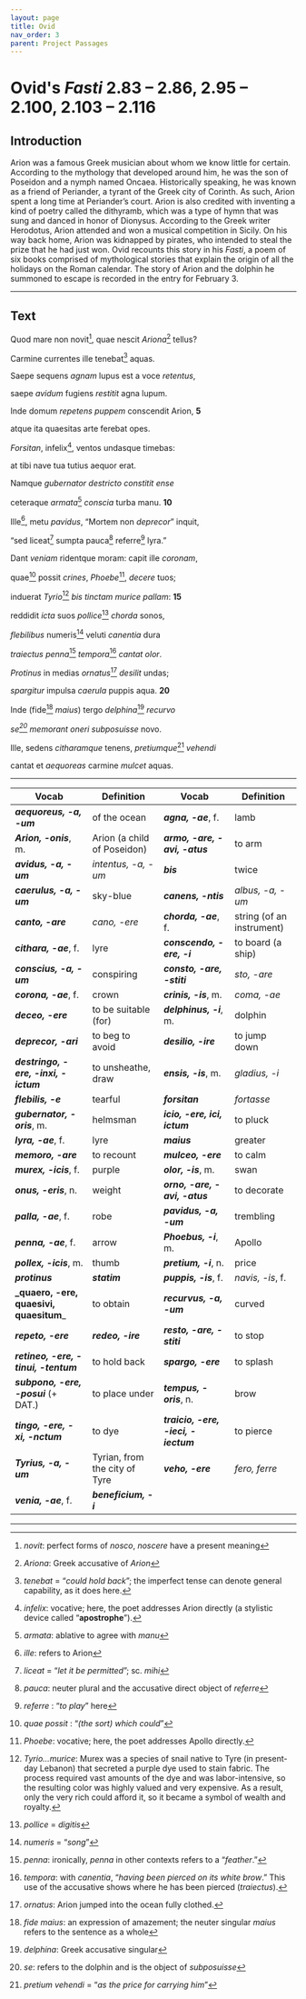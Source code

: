```yaml
---
layout: page
title: Ovid
nav_order: 3
parent: Project Passages
---
```


# Ovid's *Fasti* 2.83 – 2.86, 2.95 – 2.100, 2.103 – 2.116

## Introduction

Arion was a famous Greek musician about whom we know little for certain. According to the mythology that developed around him, he was the son of Poseidon and a nymph named Oncaea. Historically speaking, he was known as a friend of Periander, a tyrant of the Greek city of Corinth. As such, Arion spent a long time at Periander’s court. Arion is also credited with inventing a kind of poetry called the dithyramb, which was a type of hymn that was sung and danced in honor of Dionysus. According to the Greek writer Herodotus, Arion attended and won a musical competition in Sicily. On his way back home, Arion was kidnapped by pirates, who intended to steal the prize that he had just won. Ovid recounts this story in his _Fasti_, a poem of six books 
comprised of mythological stories that explain the origin of all the holidays on the Roman calendar. The story of Arion and the dolphin he summoned to escape is recorded in the entry for February 3.

----------

## Text


Quod mare non novit[^1], quae nescit _Ariona_[^2] tellus?

Carmine currentes ille tenebat[^3] aquas.

Saepe sequens _agnam_ lupus est a voce _retentus_,

saepe _avidum_ fugiens _restitit_ agna lupum.

Inde domum _repetens_ _puppem_ conscendit Arion,			**5**

atque ita quaesitas arte ferebat opes.

_Forsitan_, infelix[^4], ventos undasque timebas:

at tibi nave tua tutius aequor erat.

Namque _gubernator_ _destricto_ _constitit_ _ense_

ceteraque _armata_[^5] _conscia_ turba manu.				**10**

Ille[^6], metu _pavidus_, “Mortem non _deprecor_” inquit,

“sed liceat[^7] sumpta pauca[^8] referre[^9] lyra.”

Dant _veniam_ ridentque moram: capit ille _coronam_,

quae[^10] possit _crines_, _Phoebe_[^11], _decere_ tuos;

induerat _Tyrio_[^12] _bis_ _tinctam_ _murice_ _pallam_:				**15**

reddidit _icta_ suos _pollice_[^13] _chorda_ sonos,

_flebilibus_ numeris[^14] veluti _canentia_ dura

_traiectus_ _penna_[^15] _tempora_[^16] _cantat_ _olor_.

_Protinus_ in medias _ornatus_[^17] _desilit_ undas;

_spargitur_ impulsa _caerula_ puppis aqua.				**20**

Inde (fide[^18] _maius_) tergo _delphina_[^19] _recurvo_

_se[^20] memorant oneri subposuisse_ novo.

Ille, sedens _citharamque_ tenens, _pretiumque_[^21] _vehendi_

cantat et _aequoreas_ carmine _mulcet_ aquas.


----------

| Vocab | Definition | Vocab | Definition |
| -------- | ------- | -------- | ------- |
| **_aequoreus, -a, -um_** | of the ocean | **_agna, -ae_**, f. | lamb |
| **_Arion, -onis_**, m. | Arion (a child of Poseidon) | **_armo, -are, -avi, -atus_** | to arm |
| **_avidus, -a, -um_** | _intentus, -a, -um_ | **_bis_** | twice |
| **_caerulus, -a, -um_** | sky-blue | **_canens, -ntis_** | _albus, -a, -um_ |
| **_canto, -are_** | _cano, -ere_ | **_chorda, -ae_**, f. | string (of an instrument) |
| **_cithara, -ae_**, f. | lyre | **_conscendo, -ere, -i_** | to board (a ship) |
| **_conscius, -a, -um_** | conspiring | **_consto, -are, -stiti_** | _sto, -are_ |
| **_corona, -ae_**, f. | crown | **_crinis, -is_**, m. | _coma, -ae_ |
| **_deceo, -ere_** | to be suitable (for) | **_delphinus, -i_**, m. | dolphin |
| **_deprecor, -ari_** | to beg to avoid | **_desilio, -ire_** | to jump down |
| **_destringo, -ere, -inxi, -ictum_** | to unsheathe, draw | **_ensis, -is_**, m. | _gladius, -i_ |
| **_flebilis, -e_** | tearful | **_forsitan_** | _fortasse_ |
| **_gubernator, -oris_**, m. | helmsman | **_icio, -ere, ici, ictum_** | to pluck |
| **_lyra, -ae_**, f. | lyre | **_maius_** | greater |
| **_memoro, -are_** | to recount | **_mulceo, -ere_** | to calm |
| **_murex, -icis_**, f. | purple | **_olor, -is_**, m. | swan |
| **_onus, -eris_**, n. | weight | **_orno, -are, -avi, -atus_** | to decorate |
| **_palla, -ae_**, f. | robe | **_pavidus, -a, -um_** | trembling |
| **_penna, -ae_**, f. | arrow | **_Phoebus, -i_**, m. | Apollo |
| **_pollex, -icis_**, m. | thumb | **_pretium, -i_**, n. | price |
| **_protinus_** | **_statim_** | **_puppis, -is_**, f. | _navis, -is_, f. |
| **_quaero, -ere, quaesivi, quaesitum**_ | to obtain | **_recurvus, -a, -um_** | curved |
| **_repeto, -ere_** | **_redeo, -ire_** | **_resto, -are, -stiti_** | to stop |
| **_retineo, -ere, -tinui, -tentum_** | to hold back | **_spargo, -ere_** | to splash |
| **_subpono, -ere, -posui_** (+ DAT.) | to place under | **_tempus, -oris_**, n. | brow |
| **_tingo, -ere, -xi, -nctum_** | to dye | **_traicio, -ere, -ieci, -iectum_** | to pierce |
| **_Tyrius, -a, -um_** | Tyrian, from the city of Tyre | **_veho, -ere_** | _fero, ferre_ |
| **_venia, -ae_**, f. | **_beneficium, -i_**  |    |    |





----------


[^1]: _novit_: perfect forms of _nosco_, _noscere_ have a present meaning 
[^2]: _Ariona_: Greek accusative of _Arion_
[^3]: _tenebat_ = “_could hold back_”; the imperfect tense can denote general capability, as it does here.
[^4]: _infelix_: vocative; here, the poet addresses Arion directly (a stylistic device called “**apostrophe**”).
[^5]: _armata_: ablative to agree with _manu_
[^6]: _ille_: refers to Arion
[^7]: _liceat_ = “_let it be permitted_”; sc. _mihi_
[^8]: _pauca_: neuter plural and the accusative direct object of _referre_
[^9]: _referre_ : “_to play_” here
[^10]: _quae possit_ : “_(the sort) which could_”
[^11]: _Phoebe_: vocative; here, the poet addresses Apollo directly.
[^12]: _Tyrio...murice_: Murex was a species of snail native to Tyre (in present-day Lebanon) that secreted a purple dye used to stain fabric. The process required vast amounts of the dye and was labor-intensive, so the resulting color was highly valued and very expensive. As a result, only the very rich could afford it, so it became a symbol of wealth and royalty.
[^13]: _pollice_ = _digitis_
[^14]: _numeris_ = “_song_”
[^15]: _penna_: ironically, _penna_ in other contexts refers to a “_feather_.”
[^16]: _tempora_: with _canentia_, “_having been pierced on its white brow_.” This use of the accusative shows where he has been pierced (_traiectus_).
[^17]: _ornatus_: Arion jumped into the ocean fully clothed.
[^18]: _fide maius_: an expression of amazement; the neuter singular _maius_ refers to the sentence as a whole
[^19]: _delphina_: Greek accusative singular
[^20]: _se_: refers to the dolphin and is the object of _subposuisse_
[^21]: _pretium vehendi_ = “_as the price for carrying him_”

